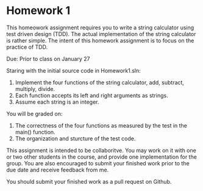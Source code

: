 Homework 1
==========
This homeowork assignment requires you to write a string calculator using test driven design (TDD). The actual implementation of the string calculator is rather simple. The intent of this homework assignment is to focus on the practice of TDD.

Due: Prior to class on January 27

Staring with the initial source code in Homework1.sln:

1. Implement the four functions of the string calculator, add, subtract, multiply, divide.
2. Each function accepts its left and right arguments as strings.
3. Assume each string is an integer.

You will be graded on:

1. The correctness of the four functions as measured by the test in the main() function.
2. The organization and sturcture of the test code.

This assignment is intended to be collaboritve. You may work on it with one or two other students in the course, and provide one implementation for the group. You are also encouraged to submit your finished work prior to the due date and receive feedback from me.

You should submit your finished work as a pull request on Github.
